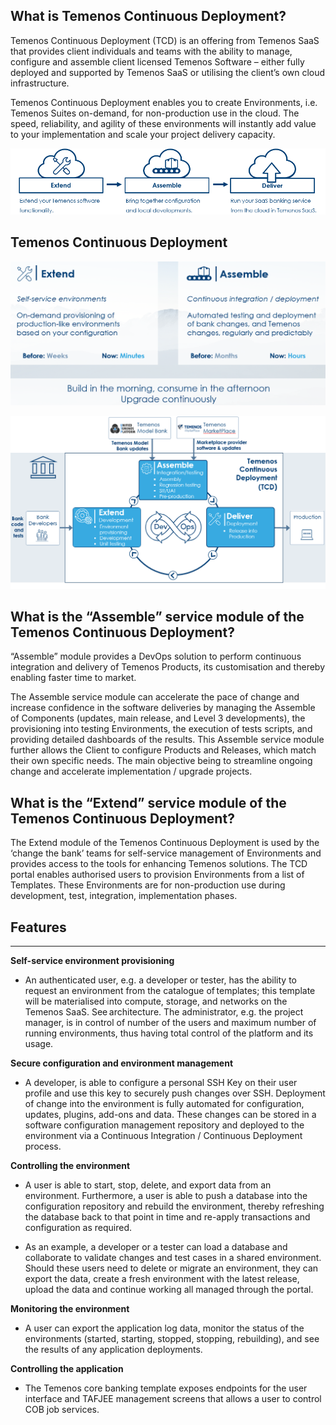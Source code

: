 ## **What is Temenos Continuous Deployment?**

Temenos Continuous Deployment (TCD) is an offering from Temenos SaaS that provides client individuals and teams with the ability to manage, configure and assemble client licensed Temenos Software – either fully deployed and supported by Temenos SaaS or utilising the client’s own cloud infrastructure. 

Temenos Continuous Deployment enables you to create Environments, i.e. Temenos Suites on-demand, for non-production use in the cloud. The speed, reliability, and agility of these environments will instantly add value to your implementation and scale your project delivery capacity. 

![](./images/cloud-offering.png)


## **Temenos Continuous Deployment**

![](./images/tcd.png)

![](./images/tcd-details.png)

## **What is the “Assemble” service module of the Temenos Continuous Deployment?**

“Assemble” module provides a DevOps solution to perform continuous integration and delivery of Temenos Products, its customisation and thereby enabling faster time to market. 

The Assemble service module can accelerate the pace of change and increase confidence in the software deliveries by managing the Assemble of Components (updates, main release, and Level 3 developments), the provisioning into testing Environments, the execution of tests scripts, and providing detailed dashboards of the results. This Assemble service module further allows the Client to configure Products and Releases, which match their own specific needs. The main objective being to streamline ongoing change and accelerate implementation / upgrade projects. 

## **What is the “Extend” service module of the Temenos Continuous Deployment?**

The Extend module of the Temenos Continuous Deployment is used by the ‘change the bank’ teams for self-service management of Environments and provides access to the tools for enhancing Temenos solutions. The TCD portal enables authorised users to provision Environments from a list of Templates. These Environments are for non-production use during development, test, integration, implementation phases. 

## **Features**

----------

**Self-service environment provisioning**

- An authenticated user, e.g. a developer or tester, has the ability to request an environment from the catalogue of templates; this template will be materialised into compute, storage, and networks on the Temenos SaaS. See architecture. The administrator, e.g. the project manager, is in control of number of the users and maximum number of running environments, thus having total control of the platform and its usage. 

**Secure configuration and environment management**

- A developer, is able to configure a personal SSH Key on their user profile and use this key to securely push changes over SSH. Deployment of change into the environment is fully automated for configuration, updates, plugins, add-ons and data. These changes can be stored in a software configuration management repository and deployed to the environment via a Continuous Integration / Continuous Deployment process. 

**Controlling the environment**

- A user is able to start, stop, delete, and export data from an environment. Furthermore, a user is able to push a database into the configuration repository and rebuild the environment, thereby refreshing the database back to that point in time and re-apply transactions and configuration as required. 

- As an example, a developer or a tester can load a database and collaborate to validate changes and test cases in a shared environment. Should these users need to delete or migrate an environment, they can export the data, create a fresh environment with the latest release, upload the data and continue working all managed through the portal.  

**Monitoring the environment**

- A user can export the application log data, monitor the status of the environments (started, starting, stopped, stopping, rebuilding), and see the results of any application deployments. 


**Controlling the application**

- The Temenos core banking template exposes endpoints for the user interface and TAFJEE management screens that allows a user to control COB job services. 



